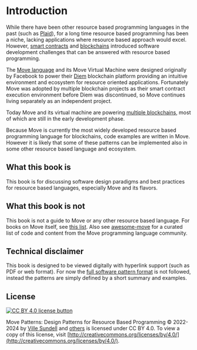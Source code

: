 # Introduction

While there have been other resource based programming languages in the past (such as [Plaid](http://www.cs.cmu.edu/~aldrich/plaid/)), for a long time resource based programming has been a niche, lacking applications where resource based approach would excel. However, [smart contracts](https://en.wikipedia.org/wiki/Smart_contract) and [blockchains](https://en.wikipedia.org/wiki/Blockchain) introduced software development challenges that can be answered with resource based programming.

The [Move language](https://github.com/move-language/move/) and its Move Virtual Machine were designed originally by Facebook to power their [Diem](https://en.wikipedia.org/wiki/Diem_(digital_currency)) blockchain platform providing an intuitive environment and ecosystem for resource oriented applications. Fortunately Move was adopted by multiple blockchain projects as their smart contract execution environment before Diem was discontinued, so Move continues living separately as an independent project.

Today Move and its virtual machine are powering [multiple blockchains](https://github.com/MystenLabs/awesome-move#move-powered-blockchains), most of which are still in the early development phase.

Because Move is currently the most widely developed resource based programming language for blockchains, code examples are written in Move. However it is likely that some of these patterns can be implemented also in some other resource based language and ecosystem.

## What this book is

This book is for discussing software design paradigms and best practices for resource based languages, especially Move and its flavors.

## What this book is not

This book is not a guide to Move or any other resource based language. For books on Move itself, see [this list](https://github.com/MystenLabs/awesome-move#books). Also see [awesome-move](https://github.com/MystenLabs/awesome-move) for a curated list of code and content from the Move programming language community.

## Technical disclaimer

This book is designed to be viewed digitally with hyperlink support (such as PDF or web format). For now the [full software pattern format](https://en.wikipedia.org/wiki/Software_design_pattern#Documentation) is not followed, instead the patterns are simply defined by a short summary and examples.

## License

[![CC BY 4.0 license button][cc-by-png]][cc-by]

Move Patterns: Design Patterns for Resource Based Programming © 2022-2024 by [Ville Sundell](https://github.com/villesundell) and [others](https://github.com/villesundell/move-patterns/graphs/contributors) is licensed under CC BY 4.0. To view a copy of this license, visit [http://creativecommons.org/licenses/by/4.0/](http://creativecommons.org/licenses/by/4.0/).

[cc-by-png]: https://mirrors.creativecommons.org/presskit/buttons/88x31/svg/by.svg "CC BY 4.0 license button"
[cc-by]: https://creativecommons.org/licenses/by/4.0/ "Creative Commons Attribution 4.0 International License"